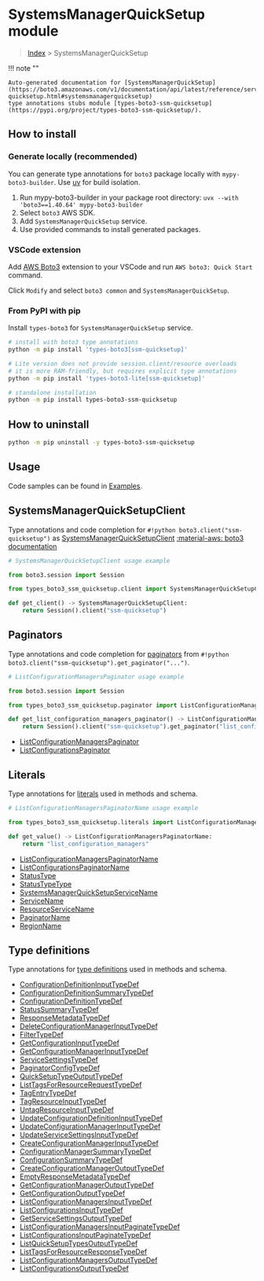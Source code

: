 #  SystemsManagerQuickSetup module

> [Index](../README.md) > SystemsManagerQuickSetup

!!! note ""

    Auto-generated documentation for [SystemsManagerQuickSetup](https://boto3.amazonaws.com/v1/documentation/api/latest/reference/services/ssm-quicksetup.html#systemsmanagerquicksetup)
    type annotations stubs module [types-boto3-ssm-quicksetup](https://pypi.org/project/types-boto3-ssm-quicksetup/).

## How to install

### Generate locally (recommended)

You can generate type annotations for `boto3` package locally with `mypy-boto3-builder`.
Use [uv](https://docs.astral.sh/uv/getting-started/installation/) for build isolation.

1. Run mypy-boto3-builder in your package root directory: `uvx --with 'boto3==1.40.64' mypy-boto3-builder`
1. Select `boto3` AWS SDK.
1. Add `SystemsManagerQuickSetup` service.
1. Use provided commands to install generated packages.


### VSCode extension

Add [AWS Boto3](https://marketplace.visualstudio.com/items?itemName=Boto3typed.boto3-ide)
extension to your VSCode and run `AWS boto3: Quick Start` command.

Click `Modify` and select `boto3 common` and `SystemsManagerQuickSetup`.


### From PyPI with pip

Install `types-boto3` for `SystemsManagerQuickSetup` service.

```bash
# install with boto3 type annotations
python -m pip install 'types-boto3[ssm-quicksetup]'

# Lite version does not provide session.client/resource overloads
# it is more RAM-friendly, but requires explicit type annotations
python -m pip install 'types-boto3-lite[ssm-quicksetup]'

# standalone installation
python -m pip install types-boto3-ssm-quicksetup
```



## How to uninstall

```bash
python -m pip uninstall -y types-boto3-ssm-quicksetup
```

## Usage

Code samples can be found in [Examples](./usage.md).

## SystemsManagerQuickSetupClient

Type annotations and code completion for  `#!python boto3.client("ssm-quicksetup")` as [SystemsManagerQuickSetupClient](./client.md)
[:material-aws: boto3 documentation](https://boto3.amazonaws.com/v1/documentation/api/latest/reference/services/ssm-quicksetup.html#SystemsManagerQuickSetup.Client)

```python
# SystemsManagerQuickSetupClient usage example

from boto3.session import Session

from types_boto3_ssm_quicksetup.client import SystemsManagerQuickSetupClient

def get_client() -> SystemsManagerQuickSetupClient:
    return Session().client("ssm-quicksetup")
```


## Paginators

Type annotations and code completion for [paginators](./paginators.md)
from `#!python boto3.client("ssm-quicksetup").get_paginator("...")`.

```python
# ListConfigurationManagersPaginator usage example

from boto3.session import Session

from types_boto3_ssm_quicksetup.paginator import ListConfigurationManagersPaginator

def get_list_configuration_managers_paginator() -> ListConfigurationManagersPaginator:
    return Session().client("ssm-quicksetup").get_paginator("list_configuration_managers"))
```

- [ListConfigurationManagersPaginator](./paginators.md#listconfigurationmanagerspaginator)
- [ListConfigurationsPaginator](./paginators.md#listconfigurationspaginator)









## Literals

Type annotations for [literals](./literals.md) used in methods and schema.

```python
# ListConfigurationManagersPaginatorName usage example

from types_boto3_ssm_quicksetup.literals import ListConfigurationManagersPaginatorName

def get_value() -> ListConfigurationManagersPaginatorName:
    return "list_configuration_managers"
```

- [ListConfigurationManagersPaginatorName](./literals.md#listconfigurationmanagerspaginatorname)
- [ListConfigurationsPaginatorName](./literals.md#listconfigurationspaginatorname)
- [StatusType](./literals.md#statustype)
- [StatusTypeType](./literals.md#statustypetype)
- [SystemsManagerQuickSetupServiceName](./literals.md#systemsmanagerquicksetupservicename)
- [ServiceName](./literals.md#servicename)
- [ResourceServiceName](./literals.md#resourceservicename)
- [PaginatorName](./literals.md#paginatorname)
- [RegionName](./literals.md#regionname)




## Type definitions

Type annotations for [type definitions](./type_defs.md) used in methods and schema.

- [ConfigurationDefinitionInputTypeDef](./type_defs.md#configurationdefinitioninputtypedef)
- [ConfigurationDefinitionSummaryTypeDef](./type_defs.md#configurationdefinitionsummarytypedef)
- [ConfigurationDefinitionTypeDef](./type_defs.md#configurationdefinitiontypedef)
- [StatusSummaryTypeDef](./type_defs.md#statussummarytypedef)
- [ResponseMetadataTypeDef](./type_defs.md#responsemetadatatypedef)
- [DeleteConfigurationManagerInputTypeDef](./type_defs.md#deleteconfigurationmanagerinputtypedef)
- [FilterTypeDef](./type_defs.md#filtertypedef)
- [GetConfigurationInputTypeDef](./type_defs.md#getconfigurationinputtypedef)
- [GetConfigurationManagerInputTypeDef](./type_defs.md#getconfigurationmanagerinputtypedef)
- [ServiceSettingsTypeDef](./type_defs.md#servicesettingstypedef)
- [PaginatorConfigTypeDef](./type_defs.md#paginatorconfigtypedef)
- [QuickSetupTypeOutputTypeDef](./type_defs.md#quicksetuptypeoutputtypedef)
- [ListTagsForResourceRequestTypeDef](./type_defs.md#listtagsforresourcerequesttypedef)
- [TagEntryTypeDef](./type_defs.md#tagentrytypedef)
- [TagResourceInputTypeDef](./type_defs.md#tagresourceinputtypedef)
- [UntagResourceInputTypeDef](./type_defs.md#untagresourceinputtypedef)
- [UpdateConfigurationDefinitionInputTypeDef](./type_defs.md#updateconfigurationdefinitioninputtypedef)
- [UpdateConfigurationManagerInputTypeDef](./type_defs.md#updateconfigurationmanagerinputtypedef)
- [UpdateServiceSettingsInputTypeDef](./type_defs.md#updateservicesettingsinputtypedef)
- [CreateConfigurationManagerInputTypeDef](./type_defs.md#createconfigurationmanagerinputtypedef)
- [ConfigurationManagerSummaryTypeDef](./type_defs.md#configurationmanagersummarytypedef)
- [ConfigurationSummaryTypeDef](./type_defs.md#configurationsummarytypedef)
- [CreateConfigurationManagerOutputTypeDef](./type_defs.md#createconfigurationmanageroutputtypedef)
- [EmptyResponseMetadataTypeDef](./type_defs.md#emptyresponsemetadatatypedef)
- [GetConfigurationManagerOutputTypeDef](./type_defs.md#getconfigurationmanageroutputtypedef)
- [GetConfigurationOutputTypeDef](./type_defs.md#getconfigurationoutputtypedef)
- [ListConfigurationManagersInputTypeDef](./type_defs.md#listconfigurationmanagersinputtypedef)
- [ListConfigurationsInputTypeDef](./type_defs.md#listconfigurationsinputtypedef)
- [GetServiceSettingsOutputTypeDef](./type_defs.md#getservicesettingsoutputtypedef)
- [ListConfigurationManagersInputPaginateTypeDef](./type_defs.md#listconfigurationmanagersinputpaginatetypedef)
- [ListConfigurationsInputPaginateTypeDef](./type_defs.md#listconfigurationsinputpaginatetypedef)
- [ListQuickSetupTypesOutputTypeDef](./type_defs.md#listquicksetuptypesoutputtypedef)
- [ListTagsForResourceResponseTypeDef](./type_defs.md#listtagsforresourceresponsetypedef)
- [ListConfigurationManagersOutputTypeDef](./type_defs.md#listconfigurationmanagersoutputtypedef)
- [ListConfigurationsOutputTypeDef](./type_defs.md#listconfigurationsoutputtypedef)

